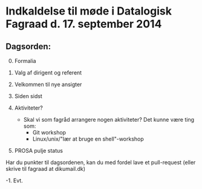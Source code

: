 # Indkaldelse til møde i Datalogisk Fagraad d. 17. september 2014

## Dagsorden:

0. Formalia
  0. Valg af dirigent og referent

1. Velkommen til nye ansigter

2. Siden sidst

3. Aktiviteter?
     - Skal vi som fagråd arrangere nogen aktiviteter?
       Det kunne være ting som:
       - Git workshop
       - Linux/unix/"lær at bruge en shell"-workshop

4. PROSA pulje status


Har du punkter til dagsordenen, kan du med fordel lave et pull-request (eller
skrive til fagraad at dikumail.dk)

-1. Evt.
